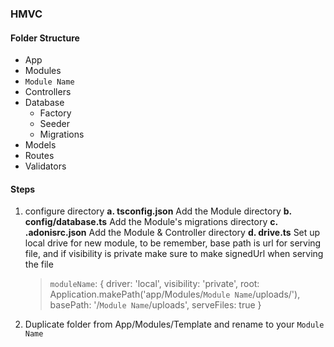 ### HMVC

#### Folder Structure
- App
- Modules
-  ```Module Name```
- Controllers
- Database
  - Factory
  - Seeder
  - Migrations
- Models
- Routes
- Validators

#### Steps
1. configure directory
**a. tsconfig.json**
Add the Module directory
**b. config/database.ts**
Add the Module's migrations directory
**c. .adonisrc.json**
Add the Module & Controller directory
**d. drive.ts**
	Set up local drive for new module, to be remember, base path is url for serving file, and if visibility is private make sure to make signedUrl when serving the file
	>	```moduleName```:  {
	driver:  'local',
	visibility:  'private',
	root:  Application.makePath('app/Modules/```Module Name```/uploads/'),
	basePath:  '/```Module Name```/uploads',
	serveFiles:  true
	}
2. Duplicate folder from App/Modules/Template and rename to your ```Module Name```